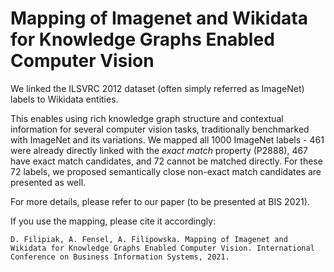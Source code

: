Mapping of Imagenet and Wikidata for Knowledge Graphs Enabled Computer Vision
====

We linked the ILSVRC 2012 dataset (often simply referred as ImageNet) labels to Wikidata entities.

This enables using rich knowledge graph structure and contextual information for several computer vision tasks, traditionally benchmarked with ImageNet and its variations.
We mapped all 1000 ImageNet labels - 461 were already directly linked with the _exact match_ property (P2888), 467 have exact match candidates, and 72 cannot be matched directly.
For these 72 labels, we proposed semantically close non-exact match candidates are presented as well.

For more details, please refer to our paper (to be presented at BIS 2021).

If you use the mapping, please cite it accordingly:
```
D. Filipiak, A. Fensel, A. Filipowska. Mapping of Imagenet and Wikidata for Knowledge Graphs Enabled Computer Vision. International Conference on Business Information Systems, 2021.

```
